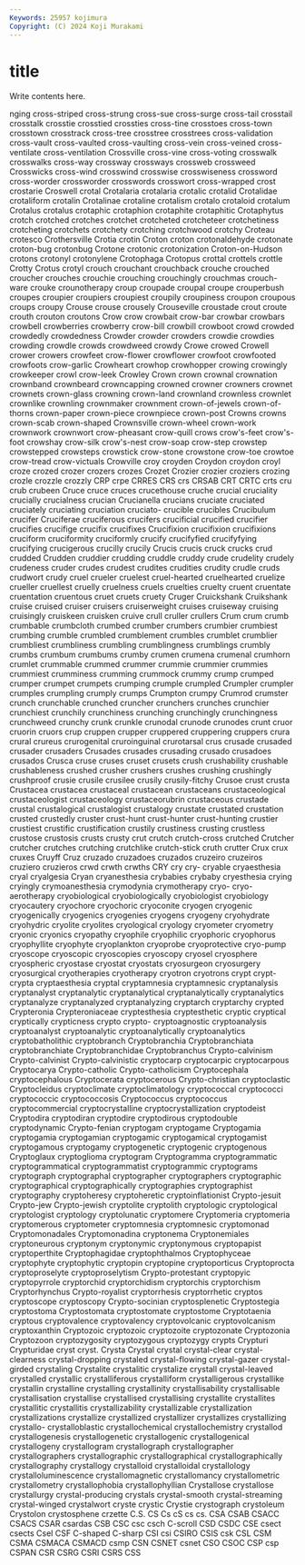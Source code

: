 ```yaml
---
Keywords: 25957 kojimura
Copyright: (C) 2024 Koji Murakami
---
```


# title

Write contents here.



nging cross-striped cross-strung cross-sue
cross-surge cross-tail crosstail crosstalk crosstie crosstied crossties cross-tine crosstoes cross-town
crosstown crosstrack cross-tree crosstree crosstrees cross-validation cross-vault cross-vaulted cross-vaulting cross-vein
cross-veined cross-ventilate cross-ventilation Crossville cross-vine cross-voting crosswalk crosswalks cross-way crossway
crossways crossweb crossweed Crosswicks cross-wind crosswind crosswise crosswiseness crossword cross-worder
crossworder crosswords crosswort cross-wrapped crost crostarie Croswell crotal Crotalaria crotalaria
crotalic crotalid Crotalidae crotaliform crotalin Crotalinae crotaline crotalism crotalo crotaloid
crotalum Crotalus crotalus crotaphic crotaphion crotaphite crotaphitic Crotaphytus crotch crotched
crotches crotchet crotcheted crotcheteer crotchetiness crotcheting crotchets crotchety crotching crotchwood
crotchy Croteau crotesco Crothersville Crotia crotin Croton croton crotonaldehyde crotonate
croton-bug crotonbug Crotone crotonic crotonization Croton-on-Hudson crotons crotonyl crotonylene Crotophaga
Crotopus crottal crottels crottle Crotty Crotus crotyl crouch crouchant crouchback
crouche crouched croucher crouches crouchie crouching crouchingly crouchmas crouch-ware crouke
crounotherapy croup croupade croupal croupe crouperbush croupes croupier croupiers croupiest
croupily croupiness croupon croupous croups croupy Crouse crouse crousely Crouseville
croustade crout croute crouth crouton croutons Crow crow crowbait crow-bar
crowbar crowbars crowbell crowberries crowberry crow-bill crowbill crowboot crowd crowded
crowdedly crowdedness Crowder crowder crowders crowdie crowdies crowding crowdle crowds
crowdweed crowdy Crowe crowed Crowell crower crowers crowfeet crow-flower crowflower
crowfoot crowfooted crowfoots crow-garlic Crowheart crowhop crowhopper crowing crowingly crowkeeper
crowl crow-leek Crowley Crown crown crownal crownation crownband crownbeard crowncapping
crowned crowner crowners crownet crownets crown-glass crowning crown-land crownland crownless
crownlet crownlike crownling crownmaker crownment crown-of-jewels crown-of-thorns crown-paper crown-piece crownpiece
crown-post Crowns crowns crown-scab crown-shaped Crownsville crown-wheel crown-work crownwork crownwort
crow-pheasant crow-quill crows crow's-feet crow's-foot crowshay crow-silk crow's-nest crow-soap crow-step
crowstep crowstepped crowsteps crowstick crow-stone crowstone crow-toe crowtoe crow-tread crow-victuals
Crowville croy croyden Croydon croydon croyl croze crozed crozer crozers
crozes Crozet Crozier crozier croziers crozing crozle crozzle crozzly CRP
crpe CRRES CRS crs CRSAB CRT CRTC crts cru crub
crubeen Cruce cruce cruces crucethouse cruche crucial cruciality crucially crucialness
crucian Crucianella crucians cruciate cruciated cruciately cruciating cruciation cruciato- crucible
crucibles Crucibulum crucifer Cruciferae cruciferous crucifers crucificial crucified crucifier crucifies
crucifige crucifix crucifixes Crucifixion crucifixion crucifixions cruciform cruciformity cruciformly crucify
crucifyfied crucifyfying crucifying crucigerous crucilly crucily Crucis crucis cruck crucks
crud crudded Crudden cruddier crudding cruddle cruddy crude crudelity crudely
crudeness cruder crudes crudest crudites crudities crudity crudle cruds crudwort
crudy cruel crueler cruelest cruel-hearted cruelhearted cruelize crueller cruellest cruelly
cruelness cruels cruelties cruelty cruent cruentate cruentation cruentous cruet cruets
cruety Cruger Cruickshank Cruikshank cruise cruised cruiser cruisers cruiserweight cruises
cruiseway cruising cruisingly cruiskeen cruisken cruive crull cruller crullers Crum
crum crumb crumbable crumbcloth crumbed crumber crumbers crumbier crumbiest crumbing
crumble crumbled crumblement crumbles crumblet crumblier crumbliest crumbliness crumbling crumblingness
crumblings crumbly crumbs crumbum crumbums crumby crumen crumena crumenal crumhorn
crumlet crummable crummed crummer crummie crummier crummies crummiest crumminess crumming
crummock crummy crump crumped crumper crumpet crumpets crumping crumple crumpled
Crumpler crumpler crumples crumpling crumply crumps Crumpton crumpy Crumrod crumster
crunch crunchable crunched cruncher crunchers crunches crunchier crunchiest crunchily crunchiness
crunching crunchingly crunchingness crunchweed crunchy crunk crunkle crunodal crunode crunodes
crunt cruor cruorin cruors crup cruppen crupper cruppered cruppering cruppers
crura crural crureus crurogenital cruroinguinal crurotarsal crus crusade crusaded crusader
crusaders Crusades crusades crusading crusado crusadoes crusados Crusca cruse cruses
cruset crusets crush crushability crushable crushableness crushed crusher crushers crushes
crushing crushingly crushproof crusie crusile crusilee crusily crusily-fitchy Crusoe crust
crusta Crustacea crustacea crustaceal crustacean crustaceans crustaceological crustaceologist crustaceology crustaceorubrin
crustaceous crustade crustal crustalogical crustalogist crustalogy crustate crustated crustation crusted
crustedly cruster crust-hunt crust-hunter crust-hunting crustier crustiest crustific crustification crustily
crustiness crusting crustless crustose crustosis crusts crusty crut crutch crutch-cross
crutched Crutcher crutcher crutches crutching crutchlike crutch-stick cruth crutter Crux
crux cruxes Cruyff Cruz cruzado cruzadoes cruzados cruzeiro cruzeiros cruziero
cruzieros crwd crwth crwths CRY cry cry- cryable cryaesthesia cryal
cryalgesia Cryan cryanesthesia crybabies crybaby cryesthesia crying cryingly crymoanesthesia crymodynia
crymotherapy cryo- cryo-aerotherapy cryobiological cryobiologically cryobiologist cryobiology cryocautery cryochore cryochoric
cryoconite cryogen cryogenic cryogenically cryogenics cryogenies cryogens cryogeny cryohydrate cryohydric
cryolite cryolites cryological cryology cryometer cryometry cryonic cryonics cryopathy cryophile
cryophilic cryophoric cryophorus cryophyllite cryophyte cryoplankton cryoprobe cryoprotective cryo-pump cryoscope
cryoscopic cryoscopies cryoscopy cryosel cryosphere cryospheric cryostase cryostat cryostats cryosurgeon
cryosurgery cryosurgical cryotherapies cryotherapy cryotron cryotrons crypt crypt- crypta cryptaesthesia
cryptal cryptamnesia cryptamnesic cryptanalysis cryptanalyst cryptanalytic cryptanalytical cryptanalytically cryptanalytics cryptanalyze
cryptanalyzed cryptanalyzing cryptarch cryptarchy crypted Crypteronia Crypteroniaceae cryptesthesia cryptesthetic cryptic
cryptical cryptically crypticness crypto crypto- cryptoagnostic cryptoanalysis cryptoanalyst cryptoanalytic cryptoanalytically
cryptoanalytics cryptobatholithic cryptobranch Cryptobranchia Cryptobranchiata cryptobranchiate Cryptobranchidae Cryptobranchus Crypto-calvinism Crypto-calvinist
Crypto-calvinistic cryptocarp cryptocarpic cryptocarpous Cryptocarya Crypto-catholic Crypto-catholicism Cryptocephala cryptocephalous Cryptocerata
cryptocerous Crypto-christian cryptoclastic Cryptocleidus cryptoclimate cryptoclimatology cryptococcal cryptococci cryptococcic cryptococcosis
Cryptococcus cryptococcus cryptocommercial cryptocrystalline cryptocrystallization cryptodeist Cryptodira cryptodiran cryptodire cryptodirous
cryptodouble cryptodynamic Crypto-fenian cryptogam cryptogame Cryptogamia cryptogamia cryptogamian cryptogamic cryptogamical
cryptogamist cryptogamous cryptogamy cryptogenetic cryptogenic cryptogenous Cryptoglaux cryptoglioma cryptogram Cryptogramma
cryptogrammatic cryptogrammatical cryptogrammatist cryptogrammic cryptograms cryptograph cryptographal cryptographer cryptographers cryptographic
cryptographical cryptographically cryptographies cryptographist cryptography cryptoheresy cryptoheretic cryptoinflationist Crypto-jesuit Crypto-jew
Crypto-jewish cryptolite cryptolith cryptologic cryptological cryptologist cryptology cryptolunatic cryptomere Cryptomeria
cryptomeria cryptomerous cryptometer cryptomnesia cryptomnesic cryptomonad Cryptomonadales Cryptomonadina cryptonema Cryptonemiales
cryptoneurous cryptonym cryptonymic cryptonymous cryptopapist cryptoperthite Cryptophagidae cryptophthalmos Cryptophyceae cryptophyte
cryptophytic cryptopin cryptopine cryptoporticus Cryptoprocta cryptoproselyte cryptoproselytism Crypto-protestant cryptopyic cryptopyrrole
cryptorchid cryptorchidism cryptorchis cryptorchism Cryptorhynchus Crypto-royalist cryptorrhesis cryptorrhetic cryptos cryptoscope
cryptoscopy Crypto-socinian cryptosplenetic Cryptostegia cryptostoma Cryptostomata cryptostomate cryptostome Cryptotaenia cryptous
cryptovalence cryptovalency cryptovolcanic cryptovolcanism cryptoxanthin Cryptozoic cryptozoic cryptozoite cryptozonate Cryptozonia
Cryptozoon cryptozygosity cryptozygous cryptozygy crypts Crypturi Crypturidae cryst cryst. Crysta
Crystal crystal crystal-clear crystal-clearness crystal-dropping crystaled crystal-flowing crystal-gazer crystal-girded crystaling
Crystalite crystalitic crystalize crystall crystal-leaved crystalled crystallic crystalliferous crystalliform crystalligerous
crystallike crystallin crystalline crystalling crystallinity crystallisability crystallisable crystallisation crystallise crystallised
crystallising crystallite crystallites crystallitic crystallitis crystallizability crystallizable crystallization crystallizations crystallize
crystallized crystallizer crystallizes crystallizing crystallo- crystalloblastic crystallochemical crystallochemistry crystallod crystallogenesis
crystallogenetic crystallogenic crystallogenical crystallogeny crystallogram crystallograph crystallographer crystallographers crystallographic crystallographical
crystallographically crystallography crystallogy crystalloid crystalloidal crystallology crystalloluminescence crystallomagnetic crystallomancy crystallometric
crystallometry crystallophobia crystallophyllian Crystallose crystallose crystallurgy crystal-producing crystals crystal-smooth crystal-streaming
crystal-winged crystalwort cryste crystic Crystie crystograph crystoleum Crystolon crystosphene crzette
C.S. CS Cs cS cs cs. CSA CSAB CSACC CSACS
CSAR csardas CSB CSC csc csch C-scroll CSD CSDC CSE
csect csects Csel CSF C-shaped C-sharp CSI csi CSIRO CSIS
csk CSL CSM CSMA CSMACA CSMACD csmp CSN CSNET csnet
CSO CSOC CSP csp CSPAN CSR CSRG CSRI CSRS CSS
